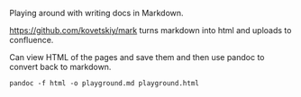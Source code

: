 Playing around with writing docs in Markdown.

https://github.com/kovetskiy/mark turns markdown into html and uploads to confluence.

Can view HTML of the pages and save them and then use pandoc to convert back to markdown.

```
pandoc -f html -o playground.md playground.html
```
